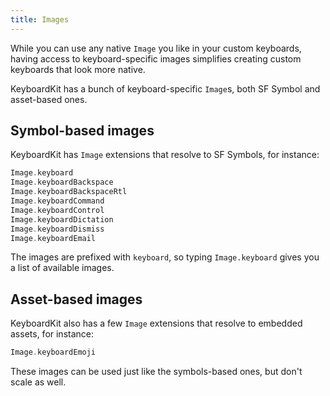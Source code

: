```yaml
---
title: Images
---
```


While you can use any native `Image` you like in your custom keyboards, having access to keyboard-specific images simplifies creating custom keyboards that look more native.

KeyboardKit has a bunch of keyboard-specific `Image`s, both SF Symbol and asset-based ones. 



## Symbol-based images

KeyboardKit has `Image` extensions that resolve to SF Symbols, for instance:

```swift
Image.keyboard
Image.keyboardBackspace
Image.keyboardBackspaceRtl
Image.keyboardCommand
Image.keyboardControl
Image.keyboardDictation
Image.keyboardDismiss
Image.keyboardEmail
```

The images are prefixed with `keyboard`, so typing `Image.keyboard` gives you a list of available images.



## Asset-based images

KeyboardKit also has a few `Image` extensions that resolve to embedded assets, for instance:

```swift
Image.keyboardEmoji
```

These images can be used just like the symbols-based ones, but don't scale as well. 

